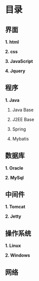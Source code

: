 # 目录 #

## 界面 ##

**1. html**

**2. css**

**3. JavaScript**

**4. Jquery**

## 程序 ##

**1. Java**
   
1. Java Base
  
2. J2EE Base 

3. Spring

4. Mybatis

## 数据库 ##

**1. Oracle**

**2. MySql**

## 中间件 ##

**1. Tomcat**

**2. Jetty**

## 操作系统 ##

**1. Linux**

**2. Windows**

## 网络 ##